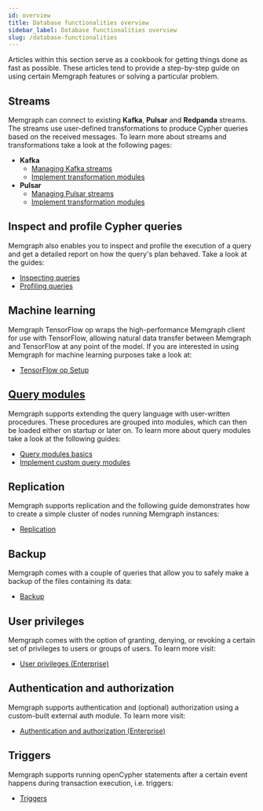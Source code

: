 ```yaml
---
id: overview
title: Database functionalities overview
sidebar_label: Database functionalities overview
slug: /database-functionalities
---
```


Articles within this section serve as a cookbook for getting things done as fast
as possible. These articles tend to provide a step-by-step guide on using
certain Memgraph features or solving a particular problem.

## Streams

Memgraph can connect to existing **Kafka**, **Pulsar** and **Redpanda** streams.
The streams use user-defined transformations to produce Cypher queries
based on the received messages. To learn more about streams and transformations
take a look at the following pages:
* **Kafka**
  + [Managing Kafka
    streams](/database-functionalities/streams/kafka/kafka-streams.md)
  + [Implement transformation
    modules](/database-functionalities/streams/kafka/implement-transformation-module.md)
* **Pulsar**
  + [Managing Pulsar
    streams](/database-functionalities/streams/pulsar/pulsar-streams.md)
  + [Implement transformation
    modules](/database-functionalities/streams/pulsar/implement-transformation-module.md)

## Inspect and profile Cypher queries

Memgraph also enables you to inspect and profile the execution of a query and
get a detailed report on how the query's plan behaved. Take a look at the
guides:
* [Inspecting queries](./inspecting-queries.md)
* [Profiling queries](./profiling-queries.md)

## Machine learning

Memgraph TensorFlow op wraps the high-performance Memgraph client for use with
TensorFlow, allowing natural data transfer between Memgraph and TensorFlow at
any point of the model. If you are interested in using Memgraph for machine
learning purposes  take a look at:
* [TensorFlow op Setup](./tensorflow-setup.md)

## [Query modules](/reference-guide/query-modules/overview.md)

Memgraph supports extending the query language with user-written procedures.
These procedures are grouped into modules, which can then be loaded either on
startup or later on. To learn more about query modules take a look at the
following guides:
* [Query modules basics](/database-functionalities/query-modules/overview.md)
* [Implement custom query
  modules](/database-functionalities/query-modules/implement-query-modules.md)

## Replication

Memgraph supports replication and the following guide demonstrates how to create
a simple cluster of nodes running Memgraph instances:
* [Replication](./replication.md)

## Backup

Memgraph comes with a couple of queries that allow you to safely make a backup
of the files containing its data:
* [Backup](../reference-guide/backup.md)

## User privileges

Memgraph comes with the option of granting, denying, or revoking a certain set
of privileges to users or groups of users. To learn more visit:
* [User privileges (Enterprise)](./manage-user-privileges.md)

## Authentication and authorization

Memgraph supports authentication and (optional) authorization using a
custom-built external auth module. To learn more visit:
* [Authentication and authorization (Enterprise)](./manage-users-using-ldap.md)

## Triggers

Memgraph supports running openCypher statements after a certain event happens
during transaction execution, i.e. triggers:
* [Triggers](./triggers.md)
